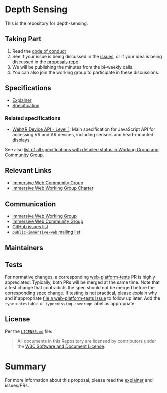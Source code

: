 # Depth Sensing

This is the repository for depth-sensing. 

## Taking Part

1. Read the [code of conduct][CoC]
2. See if your issue is being discussed in the [issues][this-spec], or if your idea is being discussed in the [proposals repo][cgproposals].
3. We will be publishing the minutes from the bi-weekly calls.
4. You can also join the working group to participate in these discussions.

## Specifications

* [Explainer](explainer.md)
* [Specification](https://immersive-web.github.io/depth-sensing/)

### Related specifications
* [WebXR Device API - Level 1][webxrspec]: Main specification for JavaScript API for accessing VR and AR devices, including sensors and head-mounted displays.

See also [list of all specifications with detailed status in Working Group and Community Group](https://www.w3.org/immersive-web/list_spec.html). 

## Relevant Links

* [Immersive Web Community Group][webxrcg]
* [Immersive Web Working Group Charter][wgcharter]

## Communication

* [Immersive Web Working Group][webxrwg]
* [Immersive Web Community Group][webxrcg]
* [GitHub issues list](https://github.com/immersive-web/depth-sensing/issues)
* [`public-immersive-web` mailing list][publiclist]

## Maintainers


## Tests

For normative changes, a corresponding
[web-platform-tests][wpt] PR is highly appreciated. Typically,
both PRs will be merged at the same time. Note that a test change that contradicts the spec should
not be merged before the corresponding spec change. If testing is not practical, please explain why
and if appropriate [file a web-platform-tests issue][wptissue]
to follow up later. Add the `type:untestable` or `type:missing-coverage` label as appropriate.


## License

Per the [`LICENSE.md`](LICENSE.md) file:

> All documents in this Repository are licensed by contributors under the  [W3C Software and Document License](https://www.w3.org/Consortium/Legal/copyright-software).

# Summary

For more information about this proposal, please read the [explainer](explainer.md) and issues/PRs.

<!-- Links -->
[this-spec]: https://immersive-web.github.io/depth-sensing
[CoC]: https://immersive-web.github.io/homepage/code-of-conduct.html
[webxrwg]: https://w3.org/immersive-web
[cgproposals]: https://github.com/immersive-web/proposals
[webxrspec]: https://immersive-web.github.io/webxr/
[webxrcg]: https://www.w3.org/community/immersive-web/
[wgcharter]: https://www.w3.org/2020/05/immersive-Web-wg-charter.html
[webxrref]: https://immersive-web.github.io/webxr-reference/
[publiclist]: https://lists.w3.org/Archives/Public/public-immersive-web-wg/
[wpt]: https://github.com/web-platform-tests/wpt
[wptissue]: https://github.com/web-platform-tests/wpt/issues/new

